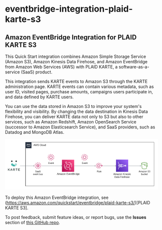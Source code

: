 # eventbridge-integration-plaid-karte-s3
## Amazon EventBridge Integration for PLAID KARTE S3

This Quick Start integration combines Amazon Simple Storage Service (Amazon S3), Amazon Kinesis Data Firehose, and Amazon EventBridge from Amazon Web Services (AWS) with PLAID KARTE, a software-as-a-service (SaaS) product.

This integration sends KARTE events to Amazon S3 through the KARTE administration page. KARTE events can contain various metadata, such as user ID, visited pages, purchase amounts, campaigns users participate in, and data defined by KARTE users.

You can use the data stored in Amazon S3 to improve your system's flexibility and visibility. By changing the data destination in Kinesis Data Firehose, you can deliver KARTE data not only to S3 but also to other services, such as Amazon Redshift, Amazon OpenSearch Service (successor to Amazon Elasticsearch Service), and SaaS providers, such as Datadog and MongoDB Atlas.

![Quick Start architecture for EventBridge Integration Solution for S3](images/eventbridge-plaid-karte-s3-architecture-diagram.png)

To deploy this Amazon EventBridge integration, see (https://aws.amazon.com/quickstart/eventbridge/plaid-karte-s3/)[PLAID KARTE S3].

To post feedback, submit feature ideas, or report bugs, use the **Issues** section of [this GitHub repo](https://github.com/aws-quickstart/eventbridge-integration-plaid-karte-s3-integration).
